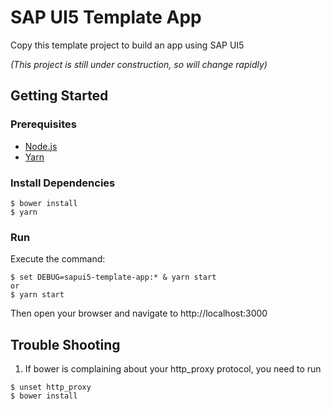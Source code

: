 # SAP UI5 Template App
Copy this template project to build an app using SAP UI5

_(This project is still under construction, so will change rapidly)_

## Getting Started

### Prerequisites
* [Node.js](https://nodejs.org/en/)
* [Yarn](https://yarnpkg.com)

### Install Dependencies
```shell script
$ bower install
$ yarn
```

### Run
Execute the command:
```shell script
$ set DEBUG=sapui5-template-app:* & yarn start
or
$ yarn start
```

Then open your browser and navigate to http://localhost:3000

## Trouble Shooting
1. If bower is complaining about your http_proxy protocol, you need to run
```shell script
$ unset http_proxy
$ bower install
```
